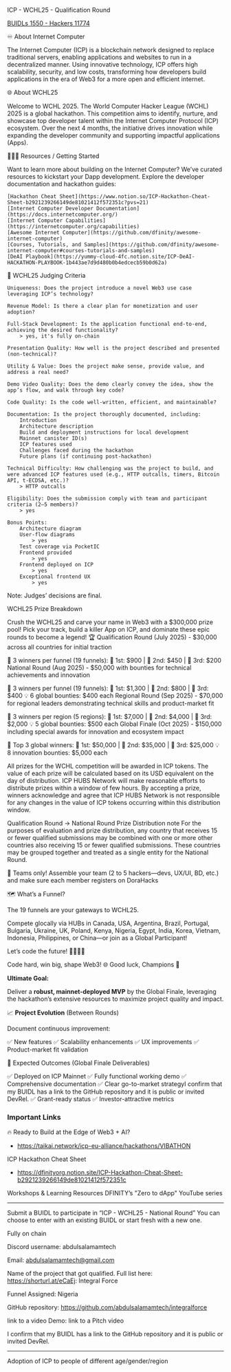 ICP - WCHL25 - Qualification Round

[BUIDLs 1550 - Hackers 11774](https://dorahacks.io/hackathon/wchl25-qualification-round/buidl)

♾️ About Internet Computer

The Internet Computer (ICP) is a blockchain network designed to replace traditional servers, enabling applications and websites to run in a decentralized manner. Using innovative technology, ICP offers high scalability, security, and low costs, transforming how developers build applications in the era of Web3 for a more open and efficient internet.

🌐 About WCHL25

Welcome to WCHL 2025. The World Computer Hacker League (WCHL) 2025 is a global hackathon. This competition aims to identify, nurture, and showcase top developer talent within the Internet Computer Protocol (ICP) ecosystem. Over the next 4 months, the initiative drives innovation while expanding the developer community and supporting impactful applications (Apps).

👨🏻‍💻 Resources / Getting Started

Want to learn more about building on the Internet Computer? We’ve curated resources to kickstart your Dapp development. Explore the developer documentation and hackathon guides:

    [Hackathon Cheat Sheet](https://www.notion.so/ICP-Hackathon-Cheat-Sheet-b2921239266149de81021412f572351c?pvs=21)
    [Internet Computer Developer Documentation](https://docs.internetcomputer.org/)
    [Internet Computer Capabilities](https://internetcomputer.org/capabilities)
    [Awesome Internet Computer](https://github.com/dfinity/awesome-internet-computer)
    [Courses, Tutorials, and Samples](https://github.com/dfinity/awesome-internet-computer#courses-tutorials-and-samples)
    [DeAI Playbook](https://yummy-cloud-4fc.notion.site/ICP-DeAI-HACKATHON-PLAYBOOK-1b443ae7d9d480b0b4edcecb59b0d62a)

📖 WCHL25 Judging Criteria

    Uniqueness: Does the project introduce a novel Web3 use case leveraging ICP’s technology?

    Revenue Model: Is there a clear plan for monetization and user adoption?

    Full-Stack Development: Is the application functional end-to-end, achieving the desired functionality?
        > yes, it's fully on-chain

    Presentation Quality: How well is the project described and presented (non-technical)?

    Utility & Value: Does the project make sense, provide value, and address a real need?

    Demo Video Quality: Does the demo clearly convey the idea, show the app’s flow, and walk through key code?

    Code Quality: Is the code well-written, efficient, and maintainable?

    Documentation: Is the project thoroughly documented, including:
        Introduction
        Architecture description
        Build and deployment instructions for local development
        Mainnet canister ID(s)
        ICP features used
        Challenges faced during the hackathon
        Future plans (if continuing post-hackathon)

    Technical Difficulty: How challenging was the project to build, and were advanced ICP features used (e.g., HTTP outcalls, timers, Bitcoin API, t-ECDSA, etc.)?
        > HTTP outcalls

    Eligibility: Does the submission comply with team and participant criteria (2–5 members)?
        > yes

    Bonus Points:
        Architecture diagram
        User-flow diagrams
            > yes
        Test coverage via PocketIC
        Frontend provided
            > yes
        Frontend deployed on ICP
            > yes
        Exceptional frontend UX
            > yes

Note: Judges’ decisions are final.

WCHL25 Prize Breakdown

Crush the WCHL25 and carve your name in Web3 with a $300,000 prize pool! Pick your track, build a killer App on ICP, and dominate these epic rounds to become a legend! 🏆️
Qualification Round (July 2025) - $30,000 across all countries for initial traction

🏅 3 winners per funnel (19 funnels): 🥇 1st: $900 | 🥈 2nd: $450 | 🥉 3rd: $200
National Round (Aug 2025) - $50,000 with bounties for technical achievements and innovation

🏅 3 winners per funnel (19 funnels): 🥇 1st: $1,300 | 🥈 2nd: $800 | 🥉 3rd: $400 💡 6 global bounties: $400 each
Regional Round (Sep 2025) - $70,000 for regional leaders demonstrating technical skills and product-market fit

🏅 3 winners per region (5 regions): 🥇 1st: $7,000 | 🥈 2nd: $4,000 | 🥉 3rd: $2,000 💡 5 global bounties: $500 each
Global Finale (Oct 2025) - $150,000 including special awards for innovation and ecosystem impact

🏅 Top 3 global winners: 🥇 1st: $50,000 | 🥈 2nd: $35,000 | 🥉 3rd: $25,000 💡 8 innovation bounties: $5,000 each

All prizes for the WCHL competition will be awarded in ICP tokens. The value of each prize will be calculated based on its USD equivalent on the day of distribution. ICP HUBS Network will make reasonable efforts to distribute prizes within a window of few hours. By accepting a prize, winners acknowledge and agree that ICP HUBS Network is not responsible for any changes in the value of ICP tokens occurring within this distribution window.

Qualification Round → National Round Prize Distribution note For the purposes of evaluation and prize distribution, any country that receives 15 or fewer qualified submissions may be combined with one or more other countries also receiving 15 or fewer qualified submissions. These countries may be grouped together and treated as a single entity for the National Round.

🔔 Teams only! Assemble your team (2 to 5 hackers—devs, UX/UI, BD, etc.) and make sure each member registers on DoraHacks

🗺️ What’s a Funnel?

The 19 funnels are your gateways to WCHL25.

Compete glocally via HUBs in Canada, USA, Argentina, Brazil, Portugal, Bulgaria, Ukraine, UK, Poland, Kenya, Nigeria, Egypt, India, Korea, Vietnam, Indonesia, Philippines, or China—or join as a Global Participant!

Let’s code the future! 👨‍💻👩‍💻

Code hard, win big, shape Web3! 🌐 Good luck, Champions 🚀

**Ultimate Goal:**

Deliver a **robust, mainnet-deployed MVP** by the Global Finale, leveraging the hackathon’s extensive resources to maximize project quality and impact.

📈 **Project Evolution** (Between Rounds)

Document continuous improvement:

✅ New features
✅ Scalability enhancements
✅ UX improvements
✅ Product-market fit validation

🏁 Expected Outcomes (Global Finale Deliverables)

✅ Deployed on ICP Mainnet
✅ Fully functional working demo
✅ Comprehensive documentation
✅ Clear go-to-market strategyI confirm that my BUIDL has a link to the GitHub repository and it is public or invited DevRel.
✅ Grant-ready status
✅ Investor-attractive metrics



### Important Links
🔥 Ready to Build at the Edge of Web3 + AI?
- https://taikai.network/icp-eu-alliance/hackathons/VIBATHON


ICP Hackathon Cheat Sheet
- https://dfinityorg.notion.site/ICP-Hackathon-Cheat-Sheet-b2921239266149de81021412f572351c

Workshops & Learning Resources
DFINITY’s "Zero to dApp" YouTube series


-------------------------------------
Submit a BUIDL to participate in “ICP - WCHL25 - National Round” You can choose to enter with an existing BUIDL or start fresh with a new one. 

Fully on chain

Discord username: abdulsalamamtech

Email: abdulsalamamtech@gmail.com

Name of the project that got qualified. Full list here: https://shorturl.at/eCaEj:  Integral Force

Funnel Assigned: Nigeria

GitHub repository: https://github.com/abdulsalamamtech/integralforce

link to a video Demo: 
link to a Pitch video

I confirm that my BUIDL has a link to the GitHub repository and it is public or invited DevRel.


-----------------------------------------

Adoption of ICP to people of different age/gender/region